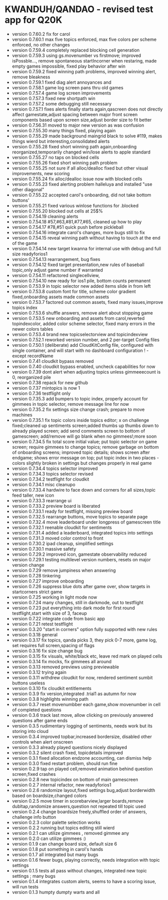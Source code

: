#  KWANDUH/QANDAO - revised test app for Q20K
- version 0.7.60.2 fix for carol
- version 0.7.60.1 max five topics enforced, max five colors per scheme enforced, no other changes
- version 0.7.59.4 completely replaced blocking cell generation 
- version 0.7.59.3 using gs.movenumber vs firstmove; improved isPossble..., remove spontaneous startIncorner when restaring, made empty games impossible, fixed play behavior after win
- version 0.7.59.2 fixed winning path problems, improved winning alert, remove bleakness
- version 0.7.59.1 fixed diag alert annoyances and  
- version 0.7.58.1 game log screen pans thru old games
- version 0.7.57.4 game log screen improvements
- version 0.7.57.3 fixed new shortpath win
- version 0.7.57.2 some debugging still necessary 
- version 0.7.57.1 fixes alerts finally starts again,qascreen does not directly affect gamestate,adjust spacing between major front screen components based upon screen size,adjust border size to fit better
- version 0.7.56.31 moved to major new version as was confusion 
- version 0.7.55.30 many things fixed, playing again
- version 0.7.55.29 made background maingrid black to solve #119, makes things wierd but interesting,consolidated alerts
- version 0.7.55.28 fixed short winning path again,onboarding reorganized,temporarily changed win/lose alerts to apple standard 
- version 0.7.55.27 no taps on blocked cells
- version 0.7.55.26 fixed short winning path problem
- version 0.7.55.25 not sure if all alloc/dealloc fixed but other visual improvements, new scoring
- version 0.7.55.24 fix alloc/dealloc issue now with blocked cells
- version 0.7.55.23 fixed alerting problem halleluya and installed "use other diagonal"
- version 0.7.55.22 accepted carol's onboarding, did not take bottom buttons'
- version 0.7.55.21 fixed various winlose functions for .blocked
- version 0.7.55.20 blocked out cells at 25$%
- version 0.7.54.19 cleaning alerts
- version 0.7.54.18 #57,#63,#81,#77,#65, cleaned up how to play
- version 0.7.54.17 #78,#51 quick push before pickleball
- version 0.7.54.16 integrate carol's changes, more bugs still to fix
- version 0.7.54.15 reveal winning path without having to touch at the end of the game
- version 0.7.54.14 new target kwanna for internal use with debug and full size readyforios1
- version 0.7.54.13 rearrangement, bug fixes
- version 0.7.54.12 fixed target presentation,new rules of baseball topic,only adjust game number if warranted
- version 0.7.54.11 refactored singlecellview, 
- version 0.7.54.10 new ready for ios1 pile, bottom counts permanent
- version 0.7.53.9 in topic selector new added items slide in from left
- version 0.7.53.8 custom font for title, scheme color gradient fixed,onboarding assets made common assets
- version 0.7.53.7 factored out common assets, fixed many issues,improve topics index
- version 0.7.53.6 shuffle answers, remove alert about stopping game
- version 0.7.53.5 new onboarding and assets from carol,reverted topindexcolor, added color scheme selector, fixed many errors in the newer colors tables
- version 0.7.53.4 brand new topicselectorview and topicindexview
- version 0.7.52.1  reworked version number, and 2 per-target Config files
- version 0.7.50.1 (deliberate) add CloudKitConfig file, configured with single container, and will start with no dashboard configuration ! - except recordName
- version 0.7.41 cloudkit bypass removed
- version 0.7.40 cloudkit bypass enabled, uncheck capabilities for now 
- version 0.7.39 dont alert when adjusting topics unless gimmeeecount is 0, reorganized pile
- version 0.7.38 repack for new github 
- version 0.7.37 mintopics is now 1
- version 0.7.36 testflight only
- version 0.7.35.3 add bumpers to topic index, properly account for gimmees in topic selector, remove message line for now
- version 0.7.35.2 fix settings size change crash; prepare to move machines
- version 0.7.35.1 fix topic colors inside topics editor; x on challenge fixed;cleaned up sentiments screen;added thumbs up thumbs down to already played screen; add send comments screen to bottom of gamescreen; add/remove will go blank when no gimmees!;more soon
- version 0.7.34.5 fix total score initial value; put topic selector on game screen; require gimmees to change topics; remove garbage on bottom of onboarding screens; improved topic details; shows screen after endgame; shows error message on top; put topic index in two places - colors slightly broken in settings but changes properly in real game
- version 0.7.34.4 topics selector improved
- version 0.7.34.3 topics selector revised
- version 0.7.34.2 testflight for cloudkit
- version 0.7.34.1 misc cleanupo
- version 0.7.33.4 hardwire to face down and corners for all sizes,topic feed taller, new icon
- version 0.7.33.3 rearrange ui
- version 0.7.33.2 preview board is liberated
- version 0.7.33.1 ready for testflight, missing preview board
- version 0.7.32.5 rearrange buttons, move topics to separate page
- version 0.7.32.4 move leaderboard under longpress of gamescreen title
- version 0.7.32.1 reenable cloudkit for sentiments
- version 0.7.31.4 added a leaderboard, integrated topics into settings
- version 0.7.31.3 moved color control to front
- version 0.7.30.2 ipad cleanup, simplified settings
- version 0.7.30.1 massive safety
- version 0.7.29.2 improved icon, gamestate observability reduced
- version 0.7.29.1 testing multilevel version numbers, resets on major version change
- version 0.7.29 remove jumpiness when answering
- version 0.7.28 tinkering
- version 0.7.27 improve onboarding
- version 0.7.26 suppress blue dots after game over, show targets in startcorners  strict game
- version 0.7.25 working in light mode now
- version 0.7.24 many changes, still in darkmode, out to testflight
- version 0.7.23 put everything into dark mode for first round testflight,start with size of 3, faceup 
- version 0.7.22 integrate code from basic app
- version 0.7.21 retest testflight
- version 0.3.20 "start in corners" option fully supported with new rules
- version 0.3.18 general 
- version 0.3.17 fix topics, qanda picks 3, they pick 0-7 more, game log, set requires full screen,spacing of flags
- version 0.3.16 fix size change bug
- version 0.3.15 fix visuals, white/black etc, leave red mark on played cells
- version 0.3.14 fix mocks, fix gimmees all around
- version 0.3.13 removed previews using previewable
- version 0.3.12 trying again
- version 0.3.11 withdrew  cloudkit for now, rendered sentiment sumbit buttons useless
- version 0.3.10 fix cloudkit entitlements
- version 0.3.9 fix version,integrated .trial1 as autumn for now
- version 0.3.8 highlights winning path
- version 0.3.7 reset movenumbber each game,show movenumber in cell of completed questions
- version 0.3.6 track last move, allow clicking on previously answered questions after game ends
- version 0.3.5 rudimentary logging of sentiments, needs work but its storing into cloud
- version 0.3.4 improved topbar,increased bordersize, disabled other controls when alert onscreen
- version 0.3.3 already played questions nicely displayed
- version 0.3.2 silent crash fixed, topicdetails improved 
- version 0.3.1 fixed allocation endzone accounting, can dismiss help
- version 0.3.0 fixed restart problem, should run fine
- version 0.2.9 tap on played cell,removed animation behind question screen,fixed crashes
- version 0.2.8 new topicindex on bottom of main gamescreen
- version 0.2.7 internal refactor, new readyforios1
- version 0.2.6 randomize layout,fixed settings bug,adjust borderwidth based on boardsize,changed colors
- version 0.2.5 move timer in scorebarview,larger boards,remove dubltap,randomize answers,question not repeated till topic used 
- version 0.2.4 change boardsize freely,shuffled order of answers, challenge info button
- version 0.2.3 color palette selection works
- version 0.2.2 running but topics editing still wierd
- version 0.2.1 can utilize gimmees , removed gimmee any
- version 0.2.0 can utilize gimmees :)
- version 0.1.9 can change board size, default size 6
- version 0.1.8 put something in carol's hands
- version 0.1.7 all integrated but many bugs
- version 0.1.6 fewer bugs, playing correctly, needs integration with topic settings
- version 0.1.5 tests all pass without changes, integrated new topic settings ; many bugs
- version 0.1.4 integrates custom alerts, seems to have a scoring issue, will run tests
- version 0.1.3 humpty dumpty
warts and all






